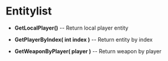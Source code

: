# Entitylist
* **GetLocalPlayer()** -- Return local player entity

* **GetPlayerByIndex( int index )** -- Return entity by index

* **GetWeaponByPlayer( player )** -- Return weapon by player
